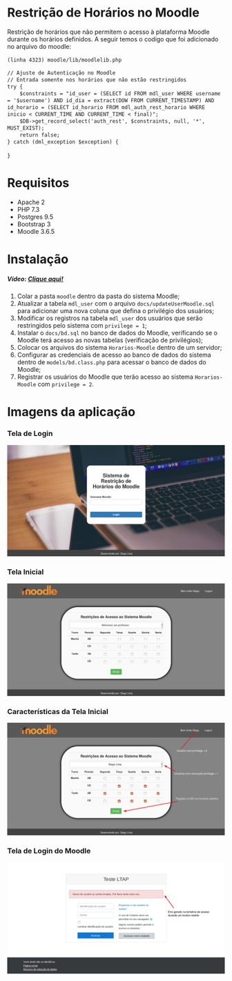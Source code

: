 # Restrição de Horários no Moodle
Restrição de horários que não permitem o acesso à plataforma Moodle durante os horários definidos. A seguir temos o codigo que foi adicionado no arquivo do moodle:
```
(linha 4323) moodle/lib/moodlelib.php
```
```
// Ajuste de Autenticação no Moodle
// Entrada somente nos horários que não estão restringidos
try {
    $constraints = "id_user = (SELECT id FROM mdl_user WHERE username = '$username') AND id_dia = extract(DOW FROM CURRENT_TIMESTAMP) AND id_horario = (SELECT id_horario FROM mdl_auth_rest_horario WHERE inicio < CURRENT_TIME AND CURRENT_TIME < final)";
    $DB->get_record_select('auth_rest', $constraints, null, '*', MUST_EXIST);
    return false;
} catch (dml_exception $exception) {

}
```

# Requisitos
* Apache 2
* PHP 7.3
* Postgres 9.5
* Bootstrap 3
* Moodle 3.6.5

 # Instalação
 ##### Vídeo: [Clique aqui!](https://youtu.be/jRXNcOxyj-E)
 1. Colar a pasta `moodle` dentro da pasta do sistema Moodle;
 2. Atualizar a tabela `mdl_user` com o arquivo `docs/updateUserMoodle.sql` para adicionar uma nova coluna que defina o privilégio dos usuários;
 3. Modificar os registros na tabela `mdl_user` dos usuários que serão restringidos pelo sistema com `privilege = 1`;
 4. Instalar o `docs/bd.sql` no banco de dados do Moodle, verificando se o Moodle terá acesso as novas tabelas (verificação de privilégios);
 5. Colocar os arquivos do sistema `Horarios-Moodle` dentro de um servidor;
 6. Configurar as credenciais de acesso ao banco de dados do sistema dentro de `models/bd.class.php` para acessar o banco de dados do Moodle;
 7. Registrar os usuários do Moodle que terão acesso ao sistema `Horarios-Moodle` com `privilege = 2`.
 

# Imagens da aplicação

### Tela de Login
![](https://github.com/DiegoL1M4/WORK__Horarios-Moodle/blob/master/docs/Imagens/login.png)

### Tela Inicial
![](https://github.com/DiegoL1M4/WORK__Horarios-Moodle/blob/master/docs/Imagens/home.png)

### Características da Tela Inicial
![](https://github.com/DiegoL1M4/WORK__Horarios-Moodle/blob/master/docs/Imagens/caracteristicas.png)

### Tela de Login do Moodle
![](https://github.com/DiegoL1M4/WORK__Horarios-Moodle/blob/master/docs/Imagens/moodle.png)
